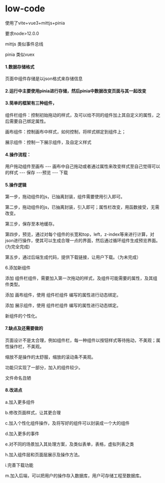 # low-code

使用了vite+vue3+mittjs+pinia

要求node>12.0.0

mittjs 类似事件总线

pinia 类似vuex

#### 1.数据存储格式

页面中组件存储是以json格式来存储信息

#### 2.运行中主要使用pinia进行存储，然后pinia中数据改变页面与其一起改变

#### 3.简单的框架有三种组件，

组件栏组件：控制初始拖动的样式，及可以给不同的组件加上其自定义的属性，之后需要自己绑定属性。

画布组件：控制画布中样式，如何控制，将样式绑定到组件上；

展示组件：控制一下展示组件，及自定义样式

#### 4.操作流程：

用户拖动组件至画布 ---  画布中自己拖动或者通过属性来改变样式至自己觉得可以的样式 --- 保存  ---预览  --- 下载

#### 5.操作逻辑

第一步，拖动组件的js，已抽离封装，组件需要使用引入即可。

第二步，拖动组件的js，已抽离封装，引入即可；属性栏改变，用函数接受，无需改变。

第三步，保存至本地缓存。

第四步，预览，通过对每个组件的长宽和top，left，z-index等来进行计算，对json进行操作，使其可以生成合理一点的界面，然后通过循环组件生成预览界面。(为完全完成)

第五步，通过后端生成代码，提供下载链接，让用户下载。（为未完成）

6.添加新组件

添加 组件栏组件，需要加入第一次拖动的样式，及组件可能需要的属性，及其组件类型。

添加 画布组件，使用 组件栏组件 编写的属性进行动态绑定。

添加 展示组件，使用 组件栏组件 编写的属性进行动态绑定。

新组件的个性化。

#### 7.缺点及还需要做的

页面设计不是太合理，例如组件栏，每一种组件以按钮样式等待拖动，不美观；属性操作栏，不美观。

缩放不是操作的太舒服，缩放的滚动条不美观。

功能只实现了一部分，加入的组件较少。

文件命名丑陋

#### 8.改进点

a.加入更多组件

b.修改页面样式，让其更合理

c.加入个性化组件操作，及将写好的组件可以封装成一个大的组件

d.加入更多的事件

e.对不同的场景加入其处理方案，及类似表单，表格，虚拟列表之类

h.加入组件层和页面层展示及操作方法。

i.完善下载功能

m.加入后端，可以把用户的操作存入数据库，用户可存储工程至数据库。